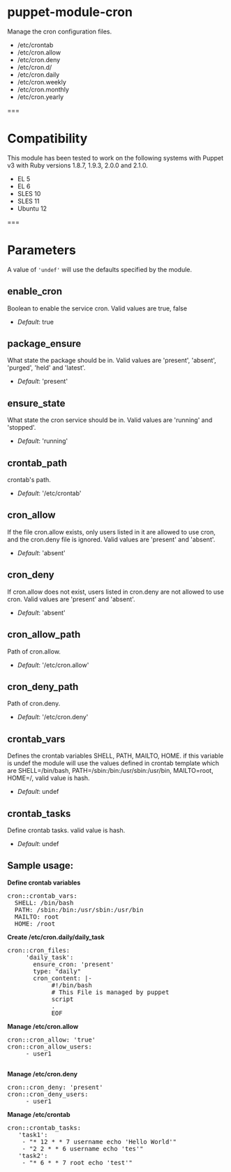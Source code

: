 # puppet-module-cron

Manage the cron configuration files.

- /etc/crontab
- /etc/cron.allow
- /etc/cron.deny
- /etc/cron.d/
- /etc/cron.daily
- /etc/cron.weekly
- /etc/cron.monthly
- /etc/cron.yearly


===

# Compatibility

This module has been tested to work on the following systems with Puppet v3 with Ruby versions 1.8.7, 1.9.3, 2.0.0 and 2.1.0.

 * EL 5
 * EL 6
 * SLES 10
 * SLES 11
 * Ubuntu 12

===

# Parameters
A value of `'undef'` will use the defaults specified by the module.


enable_cron
---------------
Boolean to enable the service cron. Valid values are true, false

- *Default*: true

package_ensure
----------------
What state the package should be in. Valid values are 'present', 'absent', 'purged', 'held' and 'latest'.

- *Default*: 'present'

ensure_state
---------------
What state the cron service should be in. Valid values are 'running' and 'stopped'.

- *Default*: 'running'

crontab_path
---------------
crontab's path.

- *Default*: '/etc/crontab'

cron_allow
--------------
If the file cron.allow exists, only users listed in it are allowed to use cron, and the cron.deny file is ignored. Valid values are 'present' and 'absent'.

- *Default*: 'absent'

cron_deny
------------
If cron.allow does not exist, users listed in cron.deny are not allowed to use cron. Valid values are 'present' and 'absent'.

- *Default*: 'absent'

cron_allow_path
---------------
Path of cron.allow.

- *Default*: '/etc/cron.allow'

cron_deny_path
--------------
Path of cron.deny.

- *Default*: '/etc/cron.deny'

crontab_vars
-------------
Defines the crontab variables SHELL, PATH, MAILTO, HOME. if this variable is undef the module will use the values defined in crontab template which are SHELL=/bin/bash, PATH=/sbin:/bin:/usr/sbin:/usr/bin, MAILTO=root, HOME=/, valid value is hash.

- *Default*: undef

crontab_tasks
----------------
Define crontab tasks. valid value is hash.

- *Default*: undef

## Sample usage:

**Define crontab variables**
<pre>
cron::crontab_vars:
  SHELL: /bin/bash
  PATH: /sbin:/bin:/usr/sbin:/usr/bin
  MAILTO: root
  HOME: /root
</pre>

**Create /etc/cron.daily/daily_task**
<pre>
cron::cron_files:
     'daily_task':
       ensure_cron: 'present'
       type: "daily"
       cron_content: |-
            #!/bin/bash
            # This File is managed by puppet
            script
            .
            EOF
</pre>

**Manage /etc/cron.allow**
<pre>
cron::cron_allow: 'true'
cron::cron_allow_users:
     - user1

</pre>

**Manage /etc/cron.deny**
<pre>
cron::cron_deny: 'present'
cron::cron_deny_users:
     - user1
</pre>

**Manage /etc/crontab**
<pre>
cron::crontab_tasks:
   'task1':
    - "* 12 * * 7 username echo 'Hello World'"
    - "2 2 * * 6 username echo 'tes'"
   'task2':
    - "* 6 * * 7 root echo 'test'"
</pre>
